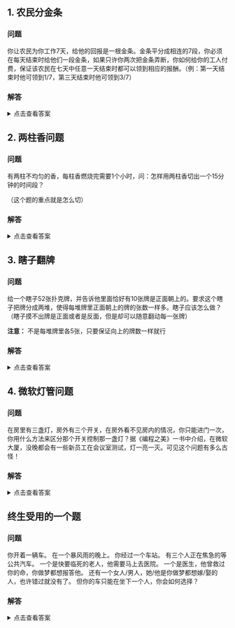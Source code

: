 ## 1. 农民分金条

### 问题

你让农民为你工作7天，给他的回报是一根金条。金条平分成相连的7段，你必须在每天结束时给他们一段金条，如果只许你两次把金条弄断，你如何给你的工人付费，保证该农民在七天中任意一天结束时都可以领到相应的报酬。（例：第一天结束时他可领到1/7，第三天结束时他可领到3/7）

### 解答

<details>
<summary>点击查看答案</summary>
<p>将7份分成1/7，2/7，4/7.第一天结束时给1/7，第二天结束时给2/7，然后将农民手上的1/7要过来。第三天结束时将1/7给农民，第四天将4/7给农民，再将农民手里的3/7要过来，第五天再给1/7，第六天.......</p>
</details>

## 2. 两柱香问题

### 问题

有两柱不均匀的香，每柱香燃烧完需要1个小时，问：怎样用两柱香切出一个15分钟的时间段？

（这个题的重点就是怎么切）

### 解答

<details>
<summary>点击查看答案</summary>
<p>将甲香的一头点着，将乙香的两头点着，当乙香燃烧完时，说明已经过了半个小时，同时也说明甲香也正好燃烧了一半，此时，将甲香的另一头点着，从此时起到甲香完全烧完，正好15分钟。</p>
</details>

## 3. 瞎子翻牌

### 问题

给一个瞎子52张扑克牌，并告诉他里面恰好有10张牌是正面朝上的。要求这个瞎子把牌分成两堆，使得每堆牌里正面朝上的牌的张数一样多。瞎子应该怎么做？
（瞎子摸不出牌是正面或者是反面，但是却可以随意翻动每一张牌）

**注意：** 不是每堆牌里各5张，只要保证向上的牌数一样就行

### 解答

<details>
<summary>点击查看答案</summary>
<p>将52张牌分为2堆，一堆10张，另一堆42张，将10张的那一堆全部翻起来就行了。</p>
</details>

## 4. 微软灯管问题

### 问题

在房里有三盏灯，房外有三个开关，在房外看不见房内的情况，你只能进门一次，你用什么方法来区分那个开关控制那一盏灯？据《编程之美》一书中介绍，在微软大厦，没晚都会有一些新员工在会议室测试，灯一亮一灭。可见这个问题有多么古怪！

### 解答

<details>
<summary>点击查看答案</summary>
<p>打开一盏灯10分钟,关掉,打开第二盏,进去看看哪盏亮,摸摸哪盏热，热的是第一个打开的开关开的，亮的是第二个开关开的，另一个就是第三个。</p>
</details>

## 终生受用的一个题

### 问题

你开着一辆车。
在一个暴风雨的晚上。
你经过一个车站。
有三个人正在焦急的等公共汽车。 
一个是快要临死的老人，他需要马上去医院。
一个是医生，他曾救过你的命，你做梦都想报答他。
还有一个女人/男人，她/他是你做梦都想嫁/娶的人，也许错过就没有了。
但你的车只能在坐下一个人，你会如何选择？

### 解答

<details>
<summary>点击查看答案</summary>
<p>老人代表你有颗怜悯易感动的心;<br>
医生代表感恩的心;<br>
喜欢的人是代表爱心;<br>
假如是我,我将下车和我爱的人在一起<br>
让医生送老人去医院.</p>
</details>



